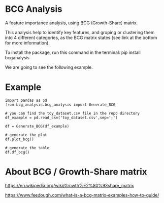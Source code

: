 # BCG Analysis

A feature importance analysis, using BCG (Growth-Share) matrix.

This analysis help to identify key features, and groping or clustering them into 4 different categories, as the BCG matrix states (see link at the bottom for more information).

To install the package, run this command in the terminal: pip install bcganalysis

We are going to see the following example.

# Example
```
import pandas as pd
from bcg_analysis.bcg_analysis import Generate_BCG

# you can find the toy_dataset.csv file in the repo directory
df_example = pd.read_csv('toy_dataset.csv',sep=';')

df = Generate_BCG(df_example)

# generate the plot
df.plot_bcg()

# generate the table 
df.df_bcg()
```



# About BCG / Growth-Share matrix

https://en.wikipedia.org/wiki/Growth%E2%80%93share_matrix

https://www.feedough.com/what-is-a-bcg-matrix-examples-how-to-guide/
